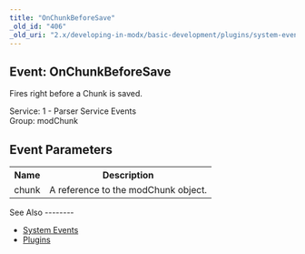 ```yaml
---
title: "OnChunkBeforeSave"
_old_id: "406"
_old_uri: "2.x/developing-in-modx/basic-development/plugins/system-events/onchunkbeforesave"
---
```


Event: OnChunkBeforeSave
------------------------

Fires right before a Chunk is saved.

Service: 1 - Parser Service Events   
Group: modChunk

Event Parameters
----------------

<table><tbody><tr><th>Name</th><th>Description</th></tr><tr><td>chunk</td><td>A reference to the modChunk object.</td></tr></tbody></table>See Also
--------

- [System Events](/revolution/2.x/developing-in-modx/basic-development/plugins/system-events "System Events")
- [Plugins](/revolution/2.x/developing-in-modx/basic-development/plugins "Plugins")